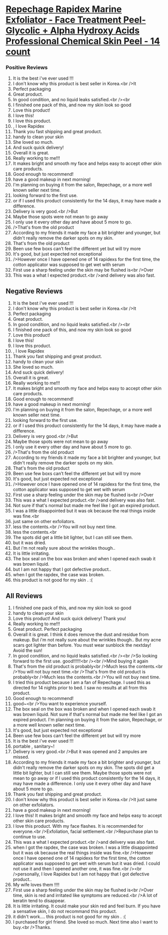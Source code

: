 # [Repechage Rapidex Marine Exfoliator - Face Treatment Peel- Glycolic + Alpha Hydroxy Acids Professional Chemical Skin Peel - 14 count](https://products.checkmycream.com/products/Repechage-Rapidex-Marine-Exfoliator-Face-Treatment-Peel-Glycolic-+-Alpha-Hydroxy-Acids-Professional-Chemical-Skin-Peel-14-count.html)

### Positive Reviews

<ol>
      <li>It is the best i&#x27;ve ever used !!!</li>
      <li>I  don&#x27;t know why this product is best seller in Korea.&lt;br /&gt;It</li>
      <li>Perfect packaging</li>
      <li>Great product.</li>
      <li>In good condition, and no liquid leaks satisfied.&lt;br /&gt;&lt;br</li>
      <li>I finished one pack of this, and now my skin look so good</li>
      <li>Love this product!  </li>
      <li>I love this!</li>
      <li>I love this product.</li>
      <li>, I love Rapidex</li>
      <li>Thank you fast shipping and great product.</li>
      <li>handy to clean your skin</li>
      <li>She loved so much.</li>
      <li>And suck quick delivery!  </li>
      <li>Overall it is great.</li>
      <li>Really working to me!!!</li>
      <li>It makes bright and smooth my face and helps easy to accept other skin care products.</li>
      <li>Good enough to recommend!</li>
      <li>have a good makeup in next morning!</li>
      <li>I&#x27;m planning on buying it from the salon, Repechage, or a more well known seller next time.</li>
      <li>looking forward to the first use.  </li>
      <li>or if I used this product consistently for the 14 days, it may have made a difference.  </li>
      <li>Delivery is very good.&lt;br /&gt;But</li>
      <li>Maybe those spots were not mean to go away</li>
      <li>I only use it every other day and have about 5 more to go.</li>
      <li>/&gt;That&#x27;s from the old product</li>
      <li>According to my friends it made my face a bit brighter and younger, but didn&#x27;t really remove the darker spots on my skin.  </li>
      <li>That&#x27;s from the old product</li>
      <li>Been use few boxs can’t feel the different yet but will try more</li>
      <li>It&#x27;s good, but just expected not exceptional</li>
      <li>/&gt;However once I have opened one of 14 rapidexs for the first time, the cotton applicator was supposed to get wet with serum</li>
      <li>First use a sharp feeling under the skin may be flushed is&lt;br /&gt;Over</li>
      <li>This was a what I expected product.&lt;br /&gt;and delivery was also fast.</li>
</ol>


<h2>Negative Reviews</h2>
<ol>
<li> It is the best i&#x27;ve ever used !!!</li>
<li> I  don&#x27;t know why this product is best seller in Korea.&lt;br /&gt;It</li>
<li> Perfect packaging</li>
<li> Great product.</li>
<li> In good condition, and no liquid leaks satisfied.&lt;br /&gt;&lt;br</li>
<li> I finished one pack of this, and now my skin look so good</li>
<li> Love this product!  </li>
<li> I love this!</li>
<li> I love this product.</li>
<li> , I love Rapidex</li>
<li> Thank you fast shipping and great product.</li>
<li> handy to clean your skin</li>
<li> She loved so much.</li>
<li> And suck quick delivery!  </li>
<li> Overall it is great.</li>
<li> Really working to me!!!</li>
<li> It makes bright and smooth my face and helps easy to accept other skin care products.</li>
<li> Good enough to recommend!</li>
<li> have a good makeup in next morning!</li>
<li> I&#x27;m planning on buying it from the salon, Repechage, or a more well known seller next time.</li>
<li> looking forward to the first use.  </li>
<li> or if I used this product consistently for the 14 days, it may have made a difference.  </li>
<li> Delivery is very good.&lt;br /&gt;But</li>
<li> Maybe those spots were not mean to go away</li>
<li> I only use it every other day and have about 5 more to go.</li>
<li> /&gt;That&#x27;s from the old product</li>
<li> According to my friends it made my face a bit brighter and younger, but didn&#x27;t really remove the darker spots on my skin.  </li>
<li> That&#x27;s from the old product</li>
<li> Been use few boxs can’t feel the different yet but will try more</li>
<li> It&#x27;s good, but just expected not exceptional</li>
<li> /&gt;However once I have opened one of 14 rapidexs for the first time, the cotton applicator was supposed to get wet with serum</li>
<li> First use a sharp feeling under the skin may be flushed is&lt;br /&gt;Over</li>
<li> This was a what I expected product.&lt;br /&gt;and delivery was also fast.</li>
<li> Not sure if that&#x27;s normal but made me feel like I got an expired product.</li>
<li> I was a little disappointed but it was ok because the real things inside was fine.&lt;br</li>
<li> just same on other exfoliators.</li>
<li> less the contents.&lt;br /&gt;You will not buy next time.</li>
<li> less the contents.&lt;br</li>
<li> The spots did get a little bit lighter, but I can still see them.  </li>
<li> but it was dried.</li>
<li> But i&#x27;m not really sure about the wrinkles though..</li>
<li> It is little irritating.</li>
<li> The box seal on the box was broken and when I opened each swab it was brown liquid.  </li>
<li> but I am not happy that I got defective product..</li>
<li> when I got the rapdex, the case was broken.</li>
<li> this product is not good for my skin . :(</li>
</ol>

<h2>All Reviews</h2>

<ol>
    <li> I finished one pack of this, and now my skin look so good</li>
    <li> handy to clean your skin</li>
    <li> Love this product!  And suck quick delivery!  Thank you!</li>
    <li> Really working to me!!!</li>
    <li> Great product. Perfect packaging</li>
    <li> Overall it is great. I think it does remove the dust and residue from makeup. But i&#x27;m not really sure about the wrinkles though.. But my acne scars got lighter than before. You must wear sunblock the nextday! Avoid the sun!</li>
    <li> In good condition, and no liquid leaks satisfied.&lt;br /&gt;&lt;br /&gt;So looking forward to the first use.  good!!!!!!&lt;br /&gt;&lt;br /&gt;Mind buying it again</li>
    <li> That&#x27;s from the old product is probably&lt;br /&gt;Much less the contents.&lt;br /&gt;You will not buy next time.&lt;br /&gt;That&#x27;s from the old product is probably&lt;br /&gt;Much less the contents.&lt;br /&gt;You will not buy next time.</li>
    <li> I tried this product because I am a fan of Repechage. I used this as directed for 14 nights prior to bed. I saw no results at all from this product.</li>
    <li> Good enough to recommend!</li>
    <li> good~&lt;br /&gt;You want to experience yourself.</li>
    <li> The box seal on the box was broken and when I opened each swab it was brown liquid.  Not sure if that&#x27;s normal but made me feel like I got an expired product. I&#x27;m planning on buying it from the salon, Repechage, or a more well known seller next time.</li>
    <li> It&#x27;s good, but just expected not exceptional</li>
    <li> Been use few boxs can’t feel the different yet but will try more</li>
    <li> It is the best i&#x27;ve ever used !!!</li>
    <li> portable , sanitary~!</li>
    <li> Delivery is very good.&lt;br /&gt;But it was opened and 2 ampules are missed.</li>
    <li> According to my friends it made my face a bit brighter and younger, but didn&#x27;t really remove the darker spots on my skin.  The spots did get a little bit lighter, but I can still see them.  Maybe those spots were not mean to go away or if I used this product consistently for the 14 days, it may have made a difference.  I only use it every other day and have about 5 more to go.</li>
    <li> Thank you fast shipping and great product.</li>
    <li> I  don&#x27;t know why this product is best seller in Korea.&lt;br /&gt;It just same on other exfoliators.</li>
    <li> have a good makeup in next morning!</li>
    <li> I love this! It makes bright and smooth my face and helps easy to accept other skin care products.</li>
    <li> I love this product. With my face flashes. It is recommended for everyone.&lt;br /&gt;Exfoliation, facial settlement.&lt;br /&gt;Repurchase plan to continue to use.</li>
    <li> This was a what I expected product.&lt;br /&gt;and delivery was also fast.</li>
    <li> when I got the rapdex, the case was broken. I was a little disappointed but it was ok because the real things inside was fine.&lt;br /&gt;However once I have opened one of 14 rapidexs for the first time, the cotton applicator was supposed to get wet with serum but it was dried. I could not use it and then I opened another one, it was fine.&lt;br /&gt;&lt;br /&gt;personally, I love Rapidex but I am not happy that I got defective product..</li>
    <li> My wife loves them !!!!</li>
    <li> First use a sharp feeling under the skin may be flushed is&lt;br /&gt;Over time, skin is red and irritated like symptoms are reduced.&lt;br /&gt;A lot of keratin tend to disappear.</li>
    <li> It is little irritating. It could make your skin red and feel burn. If you have a sensative skin, I do not recommand this product.</li>
    <li> it didn&#x27;t work.... this product is not good for my skin . :(</li>
    <li> I purchased for girl friend. She loved so much. Next time also I want to buy.&lt;br /&gt;Thanks.</li>
</ol>




